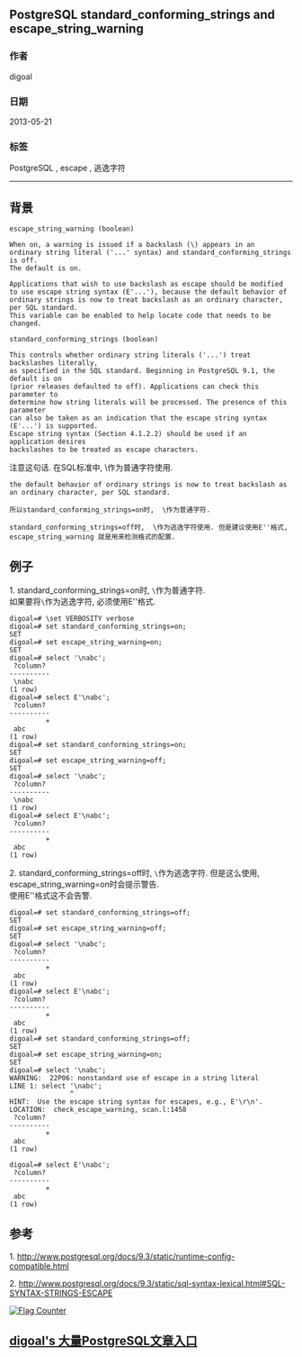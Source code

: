 ## PostgreSQL standard_conforming_strings and escape_string_warning  
                               
### 作者              
digoal              
              
### 日期               
2013-05-21              
                
### 标签              
PostgreSQL , escape , 逃逸字符    
                          
----                          
                           
## 背景      
```  
escape_string_warning (boolean)  
  
When on, a warning is issued if a backslash (\) appears in an   
ordinary string literal ('...' syntax) and standard_conforming_strings is off.   
The default is on.  
  
Applications that wish to use backslash as escape should be modified   
to use escape string syntax (E'...'), because the default behavior of   
ordinary strings is now to treat backslash as an ordinary character,   
per SQL standard.   
This variable can be enabled to help locate code that needs to be changed.  
  
standard_conforming_strings (boolean)  
  
This controls whether ordinary string literals ('...') treat backslashes literally,   
as specified in the SQL standard. Beginning in PostgreSQL 9.1, the default is on   
(prior releases defaulted to off). Applications can check this parameter to   
determine how string literals will be processed. The presence of this parameter   
can also be taken as an indication that the escape string syntax (E'...') is supported.   
Escape string syntax (Section 4.1.2.2) should be used if an application desires   
backslashes to be treated as escape characters.  
```  
  
注意这句话. 在SQL标准中, \作为普通字符使用.   
  
```  
the default behavior of ordinary strings is now to treat backslash as an ordinary character, per SQL standard.  
```  
  
```  
所以standard_conforming_strings=on时,  \作为普通字符.   
  
standard_conforming_strings=off时,  \作为逃逸字符使用. 但是建议使用E''格式, escape_string_warning 就是用来检测格式的配置.  
```  
  
## 例子  
1\. standard_conforming_strings=on时,  ```\```作为普通字符.  
    如果要将```\```作为逃逸字符, 必须使用E''格式.  
  
```  
digoal=# \set VERBOSITY verbose  
digoal=# set standard_conforming_strings=on;  
SET  
digoal=# set escape_string_warning=on;  
SET  
digoal=# select '\nabc';  
 ?column?   
----------  
 \nabc  
(1 row)  
digoal=# select E'\nabc';  
 ?column?   
----------  
         +  
 abc  
(1 row)  
digoal=# set standard_conforming_strings=on;  
SET  
digoal=# set escape_string_warning=off;  
SET  
digoal=# select '\nabc';  
 ?column?   
----------  
 \nabc  
(1 row)  
digoal=# select E'\nabc';  
 ?column?   
----------  
         +  
 abc  
(1 row)  
```  
  
2\. standard_conforming_strings=off时,  ```\```作为逃逸字符. 但是这么使用, escape_string_warning=on时会提示警告.  
    使用E''格式这不会告警.  
  
```  
digoal=# set standard_conforming_strings=off;  
SET  
digoal=# set escape_string_warning=off;  
SET  
digoal=# select '\nabc';  
 ?column?   
----------  
         +  
 abc  
(1 row)  
digoal=# select E'\nabc';  
 ?column?   
----------  
         +  
 abc  
(1 row)  
digoal=# set standard_conforming_strings=off;  
SET  
digoal=# set escape_string_warning=on;  
SET  
digoal=# select '\nabc';  
WARNING:  22P06: nonstandard use of escape in a string literal  
LINE 1: select '\nabc';  
               ^  
HINT:  Use the escape string syntax for escapes, e.g., E'\r\n'.  
LOCATION:  check_escape_warning, scan.l:1458  
 ?column?   
----------  
         +  
 abc  
(1 row)  
  
digoal=# select E'\nabc';  
 ?column?   
----------  
         +  
 abc  
(1 row)  
```  
  
## 参考  
1\. http://www.postgresql.org/docs/9.3/static/runtime-config-compatible.html  
  
2\. http://www.postgresql.org/docs/9.3/static/sql-syntax-lexical.html#SQL-SYNTAX-STRINGS-ESCAPE  
  
<a rel="nofollow" href="http://info.flagcounter.com/h9V1"  ><img src="http://s03.flagcounter.com/count/h9V1/bg_FFFFFF/txt_000000/border_CCCCCC/columns_2/maxflags_12/viewers_0/labels_0/pageviews_0/flags_0/"  alt="Flag Counter"  border="0"  ></a>  
  
  
  
  
  
  
## [digoal's 大量PostgreSQL文章入口](https://github.com/digoal/blog/blob/master/README.md "22709685feb7cab07d30f30387f0a9ae")
  
